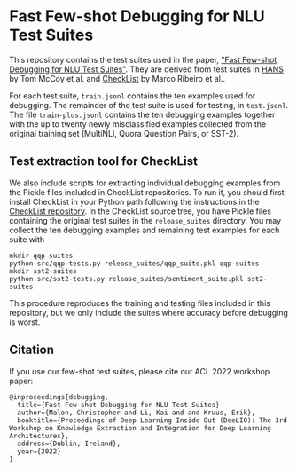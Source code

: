# Fast Few-shot Debugging for NLU Test Suites

This repository contains the test suites used in the paper,
["Fast Few-shot Debugging for NLU Test Suites"](https://arxiv.org/abs/2204.06555).
They are derived from test suites in [HANS](https://github.com/tommccoy1/hans)
by Tom McCoy et al. and [CheckList](https://github.com/marcotcr/checklist)
by Marco Ribeiro et al..

For each test suite, `train.jsonl` contains the ten examples used
for debugging.  The remainder of the test suite is used for testing,
in `test.jsonl`.  The file `train-plus.jsonl` contains the ten debugging
examples together with the up to twenty newly misclassified examples
collected from the original training set (MultiNLI, Quora Question Pairs,
or SST-2).

## Test extraction tool for CheckList

We also include scripts for extracting individual debugging examples
from the Pickle files included in CheckList repositories.
To run it, you should first install CheckList in your Python path
following the instructions in the
[CheckList repository](https://github.com/marcotcr/checklist).
In the CheckList source tree, you have Pickle files
containing the original test suites in the `release_suites` directory.
You may collect the ten debugging examples and remaining test examples for
each suite with
```
mkdir qqp-suites
python src/qqp-tests.py release_suites/qqp_suite.pkl qqp-suites
mkdir sst2-suites
python src/sst2-tests.py release_suites/sentiment_suite.pkl sst2-suites
```
This procedure reproduces the training and testing files included in this
repository, but we only include the suites where accuracy before debugging
is worst.

## Citation

If you use our few-shot test suites, please cite our ACL 2022 workshop paper:

```
@inproceedings{debugging,
  title={Fast Few-shot Debugging for NLU Test Suites}
  author={Malon, Christopher and Li, Kai and and Kruus, Erik},
  booktitle={Proceedings of Deep Learning Inside Out (DeeLIO): The 3rd Workshop on Knowledge Extraction and Integration for Deep Learning Architectures},
  address={Dublin, Ireland},
  year={2022}
}
```

